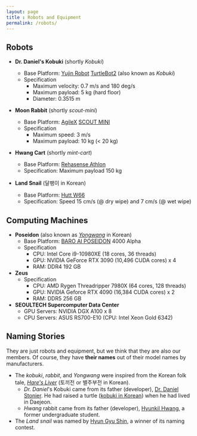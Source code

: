 ```yaml
---
layout: page
title : Robots and Equipment
permalink: /robots/
---
```


## Robots
* **Dr. Daniel's Kobuki** (shortly _Kobuki_)
  * Base Platform: [Yujin Robot](https://yujinrobot.com/) [TurtleBot2](https://www.turtlebot.com/turtlebot2/) (also known as _Kobuki_)
  * Specification
    * Maximum velocity: 0.7 m/s and 180 deg/s
    * Maximum payload: 5 kg (hard floor)
    * Diameter: 0.3515 m
* **Moon Rabbit** (shortly _scout-mini_)
  * Base Platform: [AgileX](https://global.agilex.ai/) [SCOUT MINI](https://global.agilex.ai/chassis/11)
  * Specification
    * Maximum speed: 3 m/s
    * Maximum payload: 10 kg (< 20 kg)

* **Hwang Cart** (shortly _mint-cart_)
  * Base Platform: [Rehasense Athlon](http://rehasensekorea.com/bbs/products/athlon.php)
  * Specification: Maximum payload 150 kg
* **Land Snail** (달팽이 in Korean)
  * Base Platform: [Hutt W66](https://huttcleantech.com/collections/hutt-robot)
  * Specification: Speed 15 cm/s (@ dry wipe) and 7 cm/s (@ wet wipe)


## Computing Machines
* **Poseidon** (also known as _[Yongwang](https://en.wikipedia.org/wiki/Yongwang)_ in Korean)
  * Base Platform: [BARO AI POSEIDON](https://www.baroai.com/poseidon) 4000 Alpha
  * Specification
    * CPU: Intel Core i9-10980XE (18 cores, 36 threads)
    * GPU: NVIDIA GeForce RTX 3090 (10,496 CUDA cores) x 4
    * RAM: DDR4 192 GB
* **Zeus**
  * Specification
    * CPU: AMD Rygen Threadripper 7980X (64 cores, 128 threads)
    * GPU: NVIDIA Geforce RTX 4090 (16,384 CUDA cores) x 2
    * RAM: DDR5 256 GB
* **SEOULTECH Supercomputer Data Center**
  * GPU Servers: NVIDIA DGX A100 x 8
  * CPU Servers: ASUS RS700-E10 (CPU: Intel Xeon Gold 6342)



## Naming Stories
They are just robots and equipment, but we think that they are also our members. Of course, they have **their names** out of their model names by manufacturers.

* The _kobuki_, _rabbit_, and _Yongwang_ were inspired from the Korean folk tale, _[Hare's Liver](https://folkency.nfm.go.kr/en/topic/detail/5998)_ (토끼전 or 별주부전 in Korean).
    * _Dr. Daniel_'s Kobuki came from its father (developer), [Dr. Daniel Stonier](https://github.com/stonier). He had raised a turtle ([kobuki in Korean](https://translate.google.com/?sl=auto&tl=ko&text=turtle&op=translate)) when he had lived in Daejeon.
    * _Hwang_ rabbit came from its father (developer), [Hyunkil Hwang](https://github.com/Hyunkil76), a former undergraduate student.
* The _Land snail_ was named by [Hyun Gyu Shin](https://github.com/ufshg), a winner of its naming contest.
